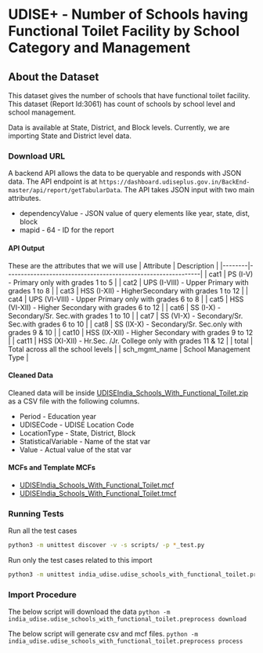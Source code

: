 # UDISE+ - Number of Schools having Functional Toilet Facility by School Category and Management

## About the Dataset
This dataset gives the number of schools that have functional toilet facility. This dataset (Report Id:3061) has count of schools by school level and school management.

Data is available at State, District, and Block levels. Currently, we are importing State and District level data.

### Download URL
A backend API allows the data to be queryable and responds with JSON data. The API endpoint is at `https://dashboard.udiseplus.gov.in/BackEnd-master/api/report/getTabularData`. The API takes JSON input with two main attributes.

- dependencyValue - JSON value of query elements like year, state, dist, block
- mapid - 64 - ID for the report

#### API Output
These are the attributes that we will use
| Attribute       | Description                                                  |
|--------|--------------------------------------------------------------|
| cat1   | PS (I-V) - Primary only with grades 1 to 5                   |
| cat2   | UPS (I-VIII) - Upper Primary with grades 1 to 8               |
| cat3   |  HSS (I-XII) - HigherSecondary with grades 1 to 12           |
| cat4   | UPS (VI-VIII) - Upper Primary only with grades 6 to 8        |
| cat5   | HSS (VI-XII)    - Higher Secondary with grades 6 to 12       |
| cat6   | SS (I-X) - Secondary/Sr. Sec.with grades 1 to 10             |
| cat7   | SS (VI-X) - Secondary/Sr. Sec.with grades 6 to 10            |
| cat8   | SS (IX-X) - Secondary/Sr. Sec.only with grades 9 & 10        |
| cat10  | HSS (IX-XII) - Higher Secondary with grades 9 to 12          |
| cat11  | HSS (XI-XII) - Hr.Sec. /Jr. College only with grades 11 & 12 |
| total  | Total across all the school levels |
| sch_mgmt_name  | School Management Type |


#### Cleaned Data
Cleaned data will be inside [UDISEIndia_Schools_With_Functional_Toilet.zip](UDISEIndia_Schools_With_Functional_Toilet.zip) as a CSV file with the following columns.

- Period - Education year
- UDISECode  - UDISE Location Code
- LocationType  - State, District, Block
- StatisticalVariable - Name of the stat var
- Value - Actual value of the stat var

#### MCFs and Template MCFs
- [UDISEIndia_Schools_With_Functional_Toilet.mcf](UDISEIndia_Schools_With_Functional_Toilet.mcf)
- [UDISEIndia_Schools_With_Functional_Toilet.tmcf](UDISEIndia_Schools_With_Functional_Toilet.tmcf)

### Running Tests

Run all the test cases

```bash
python3 -m unittest discover -v -s scripts/ -p *_test.py
```

Run only the test cases related to this import

```bash
python3 -m unittest india_udise.udise_schools_with_functional_toilet.preprocess_test.TestPreprocess
```

### Import Procedure

The below script will download the data
`python -m india_udise.udise_schools_with_functional_toilet.preprocess download`

The below script will generate csv and mcf files.
`python -m india_udise.udise_schools_with_functional_toilet.preprocess process`

